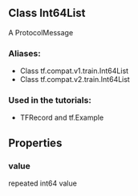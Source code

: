 ## Class Int64List
A ProtocolMessage
### Aliases:
- Class tf.compat.v1.train.Int64List
- Class tf.compat.v2.train.Int64List
### Used in the tutorials:
- TFRecord and tf.Example
## Properties
### value
repeated int64 value
